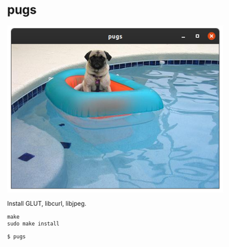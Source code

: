 # pugs

![screenshot](screenshot.png)

Install GLUT, libcurl, libjpeg.

```
make
sudo make install
```

```
$ pugs
```
